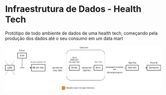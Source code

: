 # Infraestrutura de Dados - Health Tech
Protótipo de todo ambiente de dados de uma health tech, começando pela produção dos dados até o seu consumo em um data mart

![](https://raw.githubusercontent.com/Unitimu/Infraestrutura-de-Dados_Health-Tech/master/img_projeto_lumia/ArquiteturaLumia.png)
